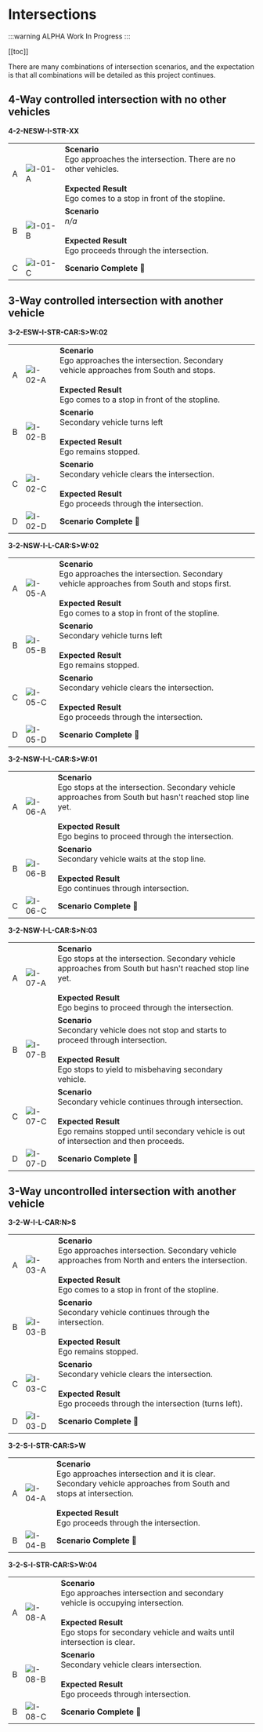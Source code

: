 # Intersections

:::warning ALPHA
Work In Progress
:::

[[toc]]

There are many combinations of intersection scenarios, and the expectation is that all combinations will be detailed as this project continues.

## 4-Way controlled intersection with no other vehicles
**4-2-NESW-I-STR-XX**

|      |     |     |
| :--: | --- | --- |
| A    | ![I-01-A](./images/I-01-A.png) | **Scenario** <br> Ego approaches the intersection. There are no other vehicles. <br><br> **Expected Result** <br> Ego comes to a stop in front of the stopline. |
| B    | ![I-01-B](./images/I-01-B.png) | **Scenario** <br> *n/a* <br><br> **Expected Result** <br> Ego proceeds through the intersection. |
| C    | ![I-01-C](./images/I-01-C.png) | **Scenario Complete 🎉** |


## 3-Way controlled intersection with another vehicle
**3-2-ESW-I-STR-CAR:S>W:02**

|      |     |     |
| :--: | --- | --- |
| A    | ![I-02-A](./images/I-02-A.png) | **Scenario** <br> Ego approaches the intersection. Secondary vehicle approaches from South and stops. <br><br> **Expected Result** <br> Ego comes to a stop in front of the stopline. |
| B    | ![I-02-B](./images/I-02-B.png) | **Scenario** <br> Secondary vehicle turns left <br><br> **Expected Result** <br> Ego remains stopped. |
| C    | ![I-02-C](./images/I-02-C.png) | **Scenario** <br> Secondary vehicle clears the intersection. <br><br> **Expected Result** <br> Ego proceeds through the intersection. |
| D    | ![I-02-D](./images/I-02-D.png) | **Scenario Complete 🎉** |

**3-2-NSW-I-L-CAR:S>W:02**

|      |     |     |
| :--: | --- | --- |
| A    | ![I-05-A](./images/I-05-A.png) | **Scenario** <br> Ego approaches the intersection. Secondary vehicle approaches from South and stops first. <br><br> **Expected Result** <br> Ego comes to a stop in front of the stopline. |
| B    | ![I-05-B](./images/I-05-B.png) | **Scenario** <br> Secondary vehicle turns left <br><br> **Expected Result** <br> Ego remains stopped. |
| C    | ![I-05-C](./images/I-05-C.png) | **Scenario** <br> Secondary vehicle clears the intersection. <br><br> **Expected Result** <br> Ego proceeds through the intersection. |
| D    | ![I-05-D](./images/I-05-D.png) | **Scenario Complete 🎉** |

**3-2-NSW-I-L-CAR:S>W:01**

|      |     |     |
| :--: | --- | --- |
| A    | ![I-06-A](./images/I-06-A.png) | **Scenario** <br> Ego stops at the intersection. Secondary vehicle approaches from South but hasn't reached stop line yet. <br><br> **Expected Result** <br> Ego begins to proceed through the intersection. |
| B    | ![I-06-B](./images/I-06-B.png) | **Scenario** <br> Secondary vehicle waits at the stop line. <br><br> **Expected Result** <br> Ego continues through intersection. |
| C    | ![I-06-C](./images/I-06-C.png) | **Scenario Complete 🎉** |

**3-2-NSW-I-L-CAR:S>N:03**

|      |     |     |
| :--: | --- | --- |
| A    | ![I-07-A](./images/I-07-A.png) | **Scenario** <br> Ego stops at the intersection. Secondary vehicle approaches from South but hasn't reached stop line yet. <br><br> **Expected Result** <br> Ego begins to proceed through the intersection. |
| B    | ![I-07-B](./images/I-07-B.png) | **Scenario** <br> Secondary vehicle does not stop and starts to proceed through intersection. <br><br> **Expected Result** <br> Ego stops to yield to misbehaving secondary vehicle. |
| C    | ![I-07-C](./images/I-07-C.png) | **Scenario** <br> Secondary vehicle continues through intersection. <br><br> **Expected Result** <br> Ego remains stopped until secondary vehicle is out of intersection and then proceeds. |
| D    | ![I-07-D](./images/I-07-D.png) | **Scenario Complete 🎉** |


## 3-Way uncontrolled intersection with another vehicle
**3-2-W-I-L-CAR:N>S**

|      |     |     |
| :--: | --- | --- |
| A    | ![I-03-A](./images/I-03-A.png) | **Scenario** <br> Ego approaches intersection. Secondary vehicle approaches from North and enters the intersection. <br><br> **Expected Result** <br> Ego comes to a stop in front of the stopline. |
| B    | ![I-03-B](./images/I-03-B.png) | **Scenario** <br> Secondary vehicle continues through the intersection. <br><br> **Expected Result** <br> Ego remains stopped. |
| C    | ![I-03-C](./images/I-03-C.png) | **Scenario** <br> Secondary vehicle clears the intersection. <br><br> **Expected Result** <br> Ego proceeds through the intersection (turns left). |
| D    | ![I-03-D](./images/I-03-D.png) | **Scenario Complete 🎉** |

**3-2-S-I-STR-CAR:S>W**

|      |     |     |
| :--: | --- | --- |
| A    | ![I-04-A](./images/I-04-A.png) | **Scenario** <br> Ego approaches intersection and it is clear. Secondary vehicle approaches from South and stops at intersection. <br><br> **Expected Result** <br> Ego proceeds through the intersection. |
| B    | ![I-04-B](./images/I-04-B.png) | **Scenario Complete 🎉** |

**3-2-S-I-STR-CAR:S>W:04**

|      |     |     |
| :--: | --- | --- |
| A    | ![I-08-A](./images/I-08-A.png) | **Scenario** <br> Ego approaches intersection and secondary vehicle is occupying intersection. <br><br> **Expected Result** <br> Ego stops for secondary vehicle and waits until intersection is clear. |
| B    | ![I-08-B](./images/I-08-B.png) | **Scenario** <br> Secondary vehicle clears intersection. <br><br> **Expected Result** <br> Ego proceeds through intersection. |
| B    | ![I-08-C](./images/I-08-C.png) | **Scenario Complete 🎉** |
